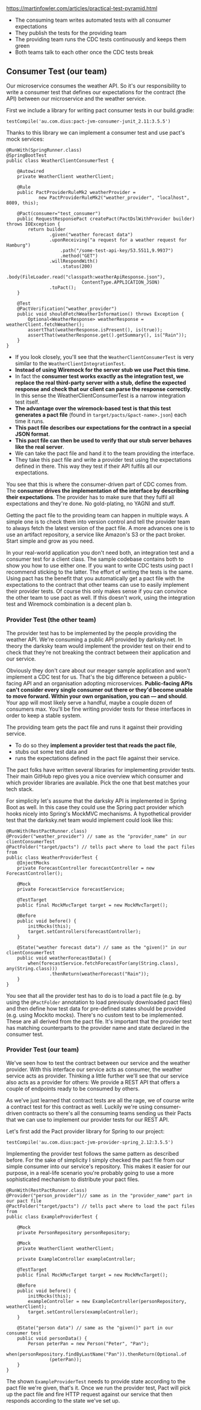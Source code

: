 ##

https://martinfowler.com/articles/practical-test-pyramid.html
* The consuming team writes automated tests with all consumer expectations
* They publish the tests for the providing team
* The providing team runs the CDC tests continuously and keeps them green
* Both teams talk to each other once the CDC tests break



## Consumer Test (our team)
Our microservice consumes the weather API. So it's our responsibility to write a consumer test that defines our expectations for the contract (the API) between our microservice and the weather service.

First we include a library for writing pact consumer tests in our build.gradle:
```
testCompile('au.com.dius:pact-jvm-consumer-junit_2.11:3.5.5')
```
Thanks to this library we can implement a consumer test and use pact's mock services:
```
@RunWith(SpringRunner.class)
@SpringBootTest
public class WeatherClientConsumerTest {

    @Autowired
    private WeatherClient weatherClient;

    @Rule
    public PactProviderRuleMk2 weatherProvider =
            new PactProviderRuleMk2("weather_provider", "localhost", 8089, this);

    @Pact(consumer="test_consumer")
    public RequestResponsePact createPact(PactDslWithProvider builder) throws IOException {
        return builder
                .given("weather forecast data")
                .uponReceiving("a request for a weather request for Hamburg")
                    .path("/some-test-api-key/53.5511,9.9937")
                    .method("GET")
                .willRespondWith()
                    .status(200)
                    .body(FileLoader.read("classpath:weatherApiResponse.json"),
                            ContentType.APPLICATION_JSON)
                .toPact();
    }

    @Test
    @PactVerification("weather_provider")
    public void shouldFetchWeatherInformation() throws Exception {
        Optional<WeatherResponse> weatherResponse = weatherClient.fetchWeather();
        assertThat(weatherResponse.isPresent(), is(true));
        assertThat(weatherResponse.get().getSummary(), is("Rain"));
    }
}
```
* If you look closely, you'll see that the `WeatherClientConsumerTest` is very similar to the `WeatherClientIntegrationTest`. 
* **Instead of using Wiremock for the server stub we use Pact this time.** 
* In fact the **consumer test works exactly as the integration test, we replace the real third-party server with a stub, define the expected response and check that our client can parse the response correctly**. In this sense the WeatherClientConsumerTest is a narrow integration test itself. 
* **The advantage over the wiremock-based test is that this test generates a pact file** (found in `target/pacts/&pact-name>.json`) each time it runs. 
* **This pact file describes our expectations for the contract in a special JSON format**. 
* **This pact file can then be used to verify that our stub server behaves like the real server**. 
* We can take the pact file and hand it to the team providing the interface. 
* They take this pact file and write a provider test using the expectations defined in there. This way they test if their API fulfils all our expectations.

You see that this is where the consumer-driven part of CDC comes from. The **consumer drives the implementation of the interface by describing their expectations**. The provider has to make sure that they fulfil all expectations and they're done. No gold-plating, no YAGNI and stuff.

Getting the pact file to the providing team can happen in multiple ways. A simple one is to check them into version control and tell the provider team to always fetch the latest version of the pact file. A more advances one is to use an artifact repository, a service like Amazon's S3 or the pact broker. Start simple and grow as you need.

In your real-world application you don't need both, an integration test and a consumer test for a client class. The sample codebase contains both to show you how to use either one. If you want to write CDC tests using pact I recommend sticking to the latter. The effort of writing the tests is the same. Using pact has the benefit that you automatically get a pact file with the expectations to the contract that other teams can use to easily implement their provider tests. Of course this only makes sense if you can convince the other team to use pact as well. If this doesn't work, using the integration test and Wiremock combination is a decent plan b.

### Provider Test (the other team)
The provider test has to be implemented by the people providing the weather API. We're consuming a public API provided by darksky.net. In theory the darksky team would implement the provider test on their end to check that they're not breaking the contract between their application and our service.

Obviously they don't care about our meager sample application and won't implement a CDC test for us. That's the big difference between a public-facing API and an organisation adopting microservices. **Public-facing APIs can't consider every single consumer out there or they'd become unable to move forward. Within your own organisation, you can — and should**. Your app will most likely serve a handful, maybe a couple dozen of consumers max. You'll be fine writing provider tests for these interfaces in order to keep a stable system.

The providing team gets the pact file and runs it against their providing service. 
* To do so they **implement a provider test that reads the pact file**,
* stubs out some test data and 
* runs the expectations defined in the pact file against their service.

The pact folks have written several libraries for implementing provider tests. Their main GitHub repo gives you a nice overview which consumer and which provider libraries are available. Pick the one that best matches your tech stack.

For simplicity let's assume that the darksky API is implemented in Spring Boot as well. In this case they could use the Spring pact provider which hooks nicely into Spring's MockMVC mechanisms. A hypothetical provider test that the darksky.net team would implement could look like this:
```
@RunWith(RestPactRunner.class)
@Provider("weather_provider") // same as the "provider_name" in our clientConsumerTest
@PactFolder("target/pacts") // tells pact where to load the pact files from
public class WeatherProviderTest {
    @InjectMocks
    private ForecastController forecastController = new ForecastController();

    @Mock
    private ForecastService forecastService;

    @TestTarget
    public final MockMvcTarget target = new MockMvcTarget();

    @Before
    public void before() {
        initMocks(this);
        target.setControllers(forecastController);
    }

    @State("weather forecast data") // same as the "given()" in our clientConsumerTest
    public void weatherForecastData() {
        when(forecastService.fetchForecastFor(any(String.class), any(String.class)))
                .thenReturn(weatherForecast("Rain"));
    }
}
```
You see that all the provider test has to do is to load a pact file (e.g. by using the `@PactFolder` annotation to load previously downloaded pact files) and then define how test data for pre-defined states should be provided (e.g. using Mockito mocks). There's no custom test to be implemented. These are all derived from the pact file. It's important that the provider test has matching counterparts to the provider name and state declared in the consumer test.

### Provider Test (our team)
We've seen how to test the contract between our service and the weather provider. With this interface our service acts as consumer, the weather service acts as provider. Thinking a little further we'll see that our service also acts as a provider for others: We provide a REST API that offers a couple of endpoints ready to be consumed by others.

As we've just learned that contract tests are all the rage, we of course write a contract test for this contract as well. Luckily we're using consumer-driven contracts so there's all the consuming teams sending us their Pacts that we can use to implement our provider tests for our REST API.

Let's first add the Pact provider library for Spring to our project:
```
testCompile('au.com.dius:pact-jvm-provider-spring_2.12:3.5.5')
```
Implementing the provider test follows the same pattern as described before. For the sake of simplicity I simply checked the pact file from our simple consumer into our service's repository. This makes it easier for our purpose, in a real-life scenario you're probably going to use a more sophisticated mechanism to distribute your pact files.
```
@RunWith(RestPactRunner.class)
@Provider("person_provider")// same as in the "provider_name" part in our pact file
@PactFolder("target/pacts") // tells pact where to load the pact files from
public class ExampleProviderTest {

    @Mock
    private PersonRepository personRepository;

    @Mock
    private WeatherClient weatherClient;

    private ExampleController exampleController;

    @TestTarget
    public final MockMvcTarget target = new MockMvcTarget();

    @Before
    public void before() {
        initMocks(this);
        exampleController = new ExampleController(personRepository, weatherClient);
        target.setControllers(exampleController);
    }

    @State("person data") // same as the "given()" part in our consumer test
    public void personData() {
        Person peterPan = new Person("Peter", "Pan");
        when(personRepository.findByLastName("Pan")).thenReturn(Optional.of
                (peterPan));
    }
}
```
The shown `ExampleProviderTest` needs to provide state according to the pact file we're given, that's it. Once we run the provider test, Pact will pick up the pact file and fire HTTP request against our service that then responds according to the state we've set up.

